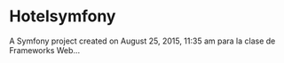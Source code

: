 Hotelsymfony
============

A Symfony project created on August 25, 2015, 11:35 am para la clase de Frameworks Web...
